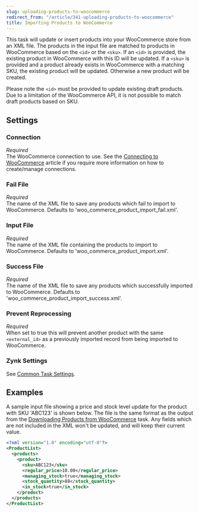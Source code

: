 ```yaml
---
slug: uploading-products-to-woocommerce
redirect_from: "/article/341-uploading-products-to-woocommerce"
title: Importing Products to WooCommerce
---
```

This task will update or insert products into your WooCommerce store from an XML file. The products in the input file are matched to products in WooCommerce based on the `<id>` or the `<sku>`. If an `<id>` is provided, the existing product in WooCommerce with this ID will be updated. If a `<sku>` is provided and a product already exists in WooCommerce with a matching SKU, the existing product will be updated. Otherwise a new product will be created.

Please note the `<id>` must be provided to update existing draft products. Due to a limitation of the WooCommerce API, it is not possible to match draft products based on SKU.

## Settings
### Connection
_Required_  
The WooCommerce connection to use. See the [Connecting to WooCommerce](connecting-to-woocommerce) article if you require more information on how to create/manage connections.

### Fail File
_Required_  
The name of the XML file to save any products which fail to import to WooCommerce. Defaults to 'woo_commerce_product_import_fail.xml'.

### Input File
_Required_  
The name of the XML file containing the products to import to WooCommerce. Defaults to 'woo_commerce_product_import.xml'.

### Success File
_Required_  
The name of the XML file to save any products which successfully imported to WooCommerce. Defaults to 'woo_commerce_product_import_success.xml'.

### Prevent Reprocessing
_Required_  
When set to true this will prevent another product with the same `<external_id>` as a previously imported record from being imported to WooCommerce.

### Zynk Settings
See [Common Task Settings](common-task-settings).

## Examples
A sample input file showing a price and stock level update for the product with SKU 'ABC123' is shown below. The file is the same format as the output from the [Downloading Products from WooCommerce](downloading-products-from-woocommerce) task. Any fields which are not included in the XML won't be updated, and will keep their current value.
```xml
<?xml version="1.0" encoding="utf-8"?>
<ProductList>
  <products>
    <product>
      <sku>ABC123</sku>
      <regular_price>10.00</regular_price>
      <managing_stock>true</managing_stock>
      <stock_quantity>88</stock_quantity>
      <in_stock>true</in_stock>
    </product>
  </products>
</ProductList>
```

